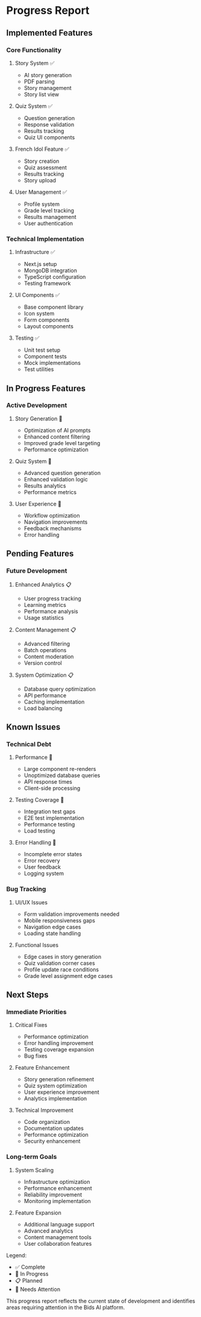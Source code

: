 # Progress Report

## Implemented Features

### Core Functionality

1. Story System ✅

   - AI story generation
   - PDF parsing
   - Story management
   - Story list view

2. Quiz System ✅

   - Question generation
   - Response validation
   - Results tracking
   - Quiz UI components

3. French Idol Feature ✅

   - Story creation
   - Quiz assessment
   - Results tracking
   - Story upload

4. User Management ✅
   - Profile system
   - Grade level tracking
   - Results management
   - User authentication

### Technical Implementation

1. Infrastructure ✅

   - Next.js setup
   - MongoDB integration
   - TypeScript configuration
   - Testing framework

2. UI Components ✅

   - Base component library
   - Icon system
   - Form components
   - Layout components

3. Testing ✅
   - Unit test setup
   - Component tests
   - Mock implementations
   - Test utilities

## In Progress Features

### Active Development

1. Story Generation 🔄

   - Optimization of AI prompts
   - Enhanced content filtering
   - Improved grade level targeting
   - Performance optimization

2. Quiz System 🔄

   - Advanced question generation
   - Enhanced validation logic
   - Results analytics
   - Performance metrics

3. User Experience 🔄
   - Workflow optimization
   - Navigation improvements
   - Feedback mechanisms
   - Error handling

## Pending Features

### Future Development

1. Enhanced Analytics 📋

   - User progress tracking
   - Learning metrics
   - Performance analysis
   - Usage statistics

2. Content Management 📋

   - Advanced filtering
   - Batch operations
   - Content moderation
   - Version control

3. System Optimization 📋
   - Database query optimization
   - API performance
   - Caching implementation
   - Load balancing

## Known Issues

### Technical Debt

1. Performance 🔧

   - Large component re-renders
   - Unoptimized database queries
   - API response times
   - Client-side processing

2. Testing Coverage 🔧

   - Integration test gaps
   - E2E test implementation
   - Performance testing
   - Load testing

3. Error Handling 🔧
   - Incomplete error states
   - Error recovery
   - User feedback
   - Logging system

### Bug Tracking

1. UI/UX Issues

   - Form validation improvements needed
   - Mobile responsiveness gaps
   - Navigation edge cases
   - Loading state handling

2. Functional Issues
   - Edge cases in story generation
   - Quiz validation corner cases
   - Profile update race conditions
   - Grade level assignment edge cases

## Next Steps

### Immediate Priorities

1. Critical Fixes

   - Performance optimization
   - Error handling improvement
   - Testing coverage expansion
   - Bug fixes

2. Feature Enhancement

   - Story generation refinement
   - Quiz system optimization
   - User experience improvement
   - Analytics implementation

3. Technical Improvement
   - Code organization
   - Documentation updates
   - Performance optimization
   - Security enhancement

### Long-term Goals

1. System Scaling

   - Infrastructure optimization
   - Performance enhancement
   - Reliability improvement
   - Monitoring implementation

2. Feature Expansion
   - Additional language support
   - Advanced analytics
   - Content management tools
   - User collaboration features

Legend:

- ✅ Complete
- 🔄 In Progress
- 📋 Planned
- 🔧 Needs Attention

This progress report reflects the current state of development and identifies areas requiring attention in the Bids AI platform.
